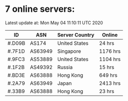 # 7 online servers:

Latest update at: Mon May 04 11:10:11 UTC 2020

| ID | ASN | Server Country | Online |
| -- | --- | -------------- | ------ |
| #.D09B | AS174 | United States | 24 hrs |
| #.7F1D | AS63949 | Singapore | 1176 hrs |
| #.9FC3 | AS53889 | United States | 1104 hrs |
| #.1F2B | AS49392 | Russia | 15 hrs |
| #.BD3E | AS63888 | Hong Kong | 649 hrs |
| #.2A79 | AS63949 | Japan | 2413 hrs |
| #.33B9 | AS63888 | Hong Kong | 23 hrs |


